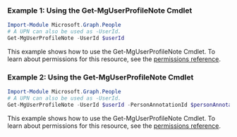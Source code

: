 ### Example 1: Using the Get-MgUserProfileNote Cmdlet
```powershell
Import-Module Microsoft.Graph.People
# A UPN can also be used as -UserId.
Get-MgUserProfileNote -UserId $userId
```
This example shows how to use the Get-MgUserProfileNote Cmdlet.
To learn about permissions for this resource, see the [permissions reference](/graph/permissions-reference).
### Example 2: Using the Get-MgUserProfileNote Cmdlet
```powershell
Import-Module Microsoft.Graph.People
# A UPN can also be used as -UserId.
Get-MgUserProfileNote -UserId $userId -PersonAnnotationId $personAnnotationId
```
This example shows how to use the Get-MgUserProfileNote Cmdlet.
To learn about permissions for this resource, see the [permissions reference](/graph/permissions-reference).
